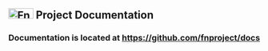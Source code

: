 ## <img src="https://fnproject.io/images/fn-300x125.png" alt="Fn Project Logo" height="21" width="50"> Project Documentation

### Documentation is located at <https://github.com/fnproject/docs>
